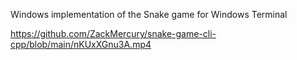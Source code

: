 Windows implementation of the Snake game for Windows Terminal

https://github.com/ZackMercury/snake-game-cli-cpp/blob/main/nKUxXGnu3A.mp4
